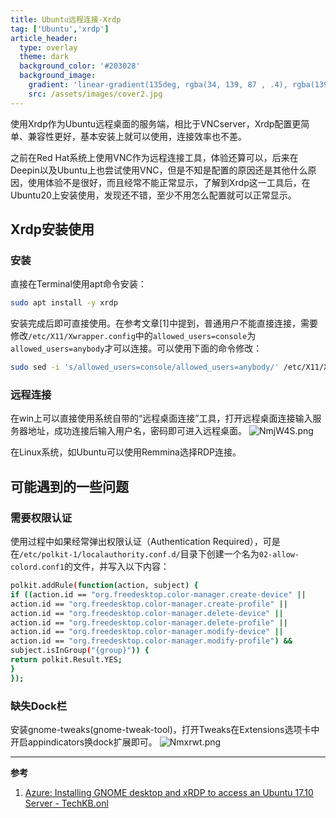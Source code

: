 ```yaml
---
title: Ubuntu远程连接-Xrdp
tag: ['Ubuntu','xrdp']
article_header:
  type: overlay
  theme: dark
  background_color: '#203028'
  background_image:
    gradient: 'linear-gradient(135deg, rgba(34, 139, 87 , .4), rgba(139, 34, 139, .4))'
    src: /assets/images/cover2.jpg
---
```


使用Xrdp作为Ubuntu远程桌面的服务端，相比于VNCserver，Xrdp配置更简单、兼容性更好，基本安装上就可以使用，连接效率也不差。

<!--more-->

之前在Red Hat系统上使用VNC作为远程连接工具，体验还算可以，后来在Deepin以及Ubuntu上也尝试使用VNC，但是不知是配置的原因还是其他什么原因，使用体验不是很好，而且经常不能正常显示，了解到Xrdp这一工具后，在Ubuntu20上安装使用，发现还不错，至少不用怎么配置就可以正常显示。

## Xrdp安装使用

###  安装
直接在Terminal使用apt命令安装：
```bash
sudo apt install -y xrdp
```
安装完成后即可直接使用。在参考文章[1]中提到，普通用户不能直接连接，需要修改`/etc/X11/Xwrapper.config`中的`allowed_users=console`为`allowed_users=anybody`才可以连接。可以使用下面的命令修改：
```bash
sudo sed -i 's/allowed_users=console/allowed_users=anybody/' /etc/X11/Xwrapper.config
```
### 远程连接
在win上可以直接使用系统自带的“远程桌面连接”工具，打开远程桌面连接输入服务器地址，成功连接后输入用户名，密码即可进入远程桌面。
![NmjW4S.png](https://s1.ax1x.com/2020/06/18/NmjW4S.png)

在Linux系统，如Ubuntu可以使用Remmina选择RDP连接。

## 可能遇到的一些问题

### 需要权限认证 
使用过程中如果经常弹出权限认证（Authentication Required），可是在`/etc/polkit-1/localauthority.conf.d/`目录下创建一个名为`02-allow-colord.conf1`的文件，并写入以下内容：
```bash
polkit.addRule(function(action, subject) {
if ((action.id == "org.freedesktop.color-manager.create-device" ||
action.id == "org.freedesktop.color-manager.create-profile" ||
action.id == "org.freedesktop.color-manager.delete-device" ||
action.id == "org.freedesktop.color-manager.delete-profile" ||
action.id == "org.freedesktop.color-manager.modify-device" ||
action.id == "org.freedesktop.color-manager.modify-profile") &&
subject.isInGroup("{group}")) {
return polkit.Result.YES;
}
});
```

### 缺失Dock栏
安装gnome-tweaks(gnome-tweak-tool)，打开Tweaks在Extensions选项卡中开启appindicators换dock扩展即可。
![Nmxrwt.png](https://s1.ax1x.com/2020/06/18/Nmxrwt.png)

---

**参考**
1. [Azure: Installing GNOME desktop and xRDP to access an Ubuntu 17.10 Server - TechKB.onl]( https://www.techkb.onl/azure-installing-gnome-desktop-and-xrdp-to-access-an-ubuntu-1710-server/)
